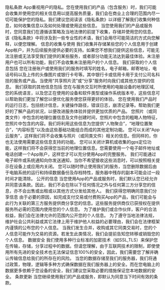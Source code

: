 隐私条款 App重视用户的隐私。您在使用我们的产品（包含服务）时，我们可能会收集并使用您的相关信息用以提高服务质量，我们会在商业上合理的范围内尽一切可能保护您的隐私。我们建议您阅读该《隐私条款》以详细了解我们收集何种信息，如何收集信息以及如何处理或使用这些信息。 当您使用我们的产品或服务时，您同意我们在遵循该策略及当地法律的前提下收集，存储并使用您的信息。 该《隐私条款》中将涉及到一些专业性的术语，我们会用尽可能简洁的方式向您解释，以便您理解。 信息的收集与使用 我们收集并存储某些您的个人信息用于创建App帐户，并为后续服务提供必要的支持。如果您不想我们提供这些信息，可能无法注册或无法享受我们提供的某些服务，或者部分功能无法达到最佳体验。未注册用户也可以所有功能，我们不会收集未注册用户的个人信息。 我们获取的个人信息包括 您在注册账户或使用我们的服务时填写的姓名，电子邮箱，邮寄地址，电话号码以及上传的头像图片或银行卡号等。其中银行卡或信用卡用于支付公司名科技的服务或产品。当使用“共享照片流”或“分享”服务时向我们或其他方提供的信息。 我们获取的其他信息包括 您在与服务交互时所使用的电脑设备的地理区域, 您的系统语言，以及您正在使用的设备和软件类型或操作系统版本号，这些信息可以帮助我们更加了解您以便优化服务使您获得更好的体验。 您在使用我们产品时的运行日志，包括统计信息，关键操作路径，错误日志，崩溃记录等。帮助我们更好的了解产品的状况，以便改进服务体验并提供更加优质的产品。 您照片（或同类文件）中包含的地理位置信息及文件创建时间，您照片中包含的粗略人物特征，您照片中包含的内容。我们将利用这些信息为您提供“人物聚合”，“地理位置聚合”，“内容标签”以及由这些基础功能组合而成的其他定制功能。 您可以关闭“App云服务”，这样我们将不会收集与照片（或同类文件）相关的信息。但同样的，你也无法使用需要这些信息支持的功能。 您可以关闭计算机或收集的gps定位功能，这样我们将不会获得您当前的地理位置信息。您需要使用一个电子邮件地址或电话创建一个App账户，这样您才可以充分使用App的完整服务。 我们可能通过电子邮件或系统通知向你发送通知，当你不希望接收这些消息时，可以按照相关提示在设备上或应用内关闭。 您可以随时停止使用我们的服务，当您删除数据后由于电脑系统的运行和持续数据备份及存档特性，服务器中残存的副本可能会过一段时间才能清除。 公开的信息 当您使用App的产品或服务时，我们默认您已经允许并同意该条款。因此，我们不会在除以下任何情况之外与任何第三方分享您的信息，亦不会出售或出租或以其他方式分发给其他人。 我们获得您明确同意我们分享信息 由于必要的原因，如完成支付交易或付费购买App的产品，我们可能会与此行为关联的第三方服务提供商分享您的信息。这些服务提供商仅已获授权在提供服务所必需的范围内使用您的个人信息。 为了维护我们或合作伙伴，客户的合法权益，我们会在法律允许的范围内公开您的个人信息。 为了遵守当地法律法规，维护社会公共利益或其它法律上用于维护他人权益的必要理由，我们会在法律框架内谨慎的公布您的个人信息。 当我们发生合并，收购或其它同类交易时，您的个人信息可能作为交易的资源。若发生此类情况，我们会提前告知您转移或销毁您的个人信息。 数据安全 我们使用多种行业标准的加密技术（如SSL,TLS）来保护您在传输，存储，分享过程中的数据。但请您理解，由于互联网技术的限制，即使使用所有先进的安全技术也无法保证信息100%的安全，因此，我们需要您了解并确认传输信息给我们的所存在的风险。 当您的数据存储至我们的服务器，我们将通过政策，物理，逻辑等多种方式确保数据在我们服务器上的安全。而在您电脑上的数据更多依赖于您设备的安全，我们建议您采取必要的措施保证您本地数据的安全。 条款更新 当您继续使用我们的产品或服务，即默认为同意当下时间有效的条款。
